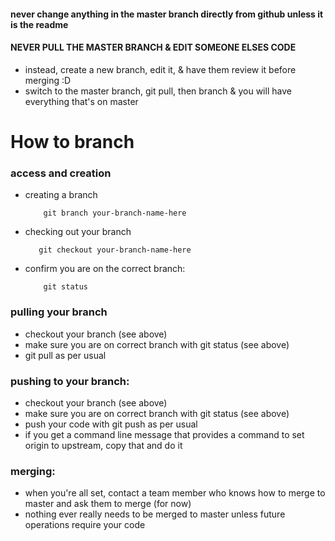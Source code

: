 #### **never change anything in the master branch directly from github unless it is the readme**
#### **NEVER PULL THE MASTER BRANCH & EDIT SOMEONE ELSES CODE**
- instead, create a new branch, edit it, & have them review it before merging :D
- switch to the master branch, git pull, then branch & you will have everything that's on master 

# How to branch
### access and creation
- creating a branch

          git branch your-branch-name-here
    
- checking out your branch

         git checkout your-branch-name-here
    
- confirm you are on the correct branch:

          git status
 
### pulling your branch
- checkout your branch (see above)
- make sure you are on correct branch with git status (see above)
- git pull as per usual

### pushing to your branch:

- checkout your branch (see above)
- make sure you are on correct branch with git status (see above)
- push your code with git push as per usual
- if you get a command line message that provides a command to set origin to upstream, copy that and do it

    
### merging:

- when you're all set, contact a team member who knows how to merge to master and ask them to merge (for now)
- nothing ever really needs to be merged to master unless future operations require your code
